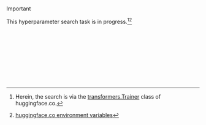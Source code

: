 <br>

> [!IMPORTANT]
> This hyperparameter search task is in progress.[^method][^beware]

<br>
<br>

<br>
<br>

<br>
<br>

<br>
<br>

[^method]: Herein, the search is via the [transformers.Trainer](https://huggingface.co/docs/transformers/main_classes/trainer#transformers.Trainer) class of huggingface.co.
[^beware]: [huggingface.co environment variables](https://huggingface.co/docs/huggingface_hub/main/en/package_reference/environment_variables)